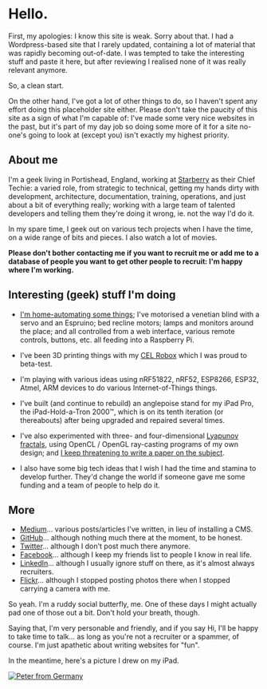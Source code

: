 
# Hello.

First, my apologies: I know this site is weak. Sorry about that. I had a Wordpress-based site that I rarely
updated, containing a lot of material that was rapidly becoming out-of-date.  I was tempted to take the
interesting stuff and paste it here, but after reviewing I realised none of it was really relevant anymore.

So, a clean start.

On the other hand, I've got a lot of other things to do, so I haven't spent any effort doing this placeholder
site either.  Please don't take the paucity of this site as a sign of what I'm capable of: I've made some very
nice websites in the past, but it's part of my day job so doing some more of it for a site no-one's going to look at
(except you) isn't exactly my highest priority.

## About me

I'm a geek living in Portishead, England, working at [Starberry](https://starberry.tv/) as their Chief Techie:
a varied role, from strategic to technical, getting my hands dirty with development, architecture,
documentation, training, operations, and just about a bit of everything really; working with a large team
of talented developers and telling them they're doing it wrong, ie. not the way I'd do it.

In my spare time, I geek out on various tech projects when I have the time, on a wide range of bits and pieces.
I also watch a lot of movies.

**Please don't bother contacting me if you want to recruit me or add me to a database of people you want to get
other people to recruit: I'm happy where I'm working.**

## Interesting (geek) stuff I'm doing

* [I'm home-automating some things](https://medium.com/@gid/my-various-iot-hacks-275e6b4ce4dd); I've motorised a venetian blind with a servo and an Espruino; bed recline motors;
lamps and monitors around the place; and all controlled from a web interface, various remote controls, buttons, etc.
all feeding into a Raspberry Pi.

* I've been 3D printing things with my [CEL Robox](http://www.cel-robox.com) which I was proud to beta-test.

* I'm playing with various ideas using nRF51822, nRF52, ESP8266, ESP32, Atmel, ARM devices to do various Internet-of-Things things.
  
* I've built (and continue to rebuild) an anglepoise stand for my iPad Pro, the iPad-Hold-a-Tron 2000™, which is on its
tenth iteration (or thereabouts) after being upgraded and repaired several times.

* I've also experimented with three- and four-dimensional [Lyapunov fractals](https://www.flickr.com/photos/_gid/albums/72157627179038189),
using OpenCL / OpenGL ray-casting programs of my own design; and [I keep threatening to write a paper on the subject](https://medium.com/@gid/exploring-lyapunov-space-b810a8bed153).

* I also have some big tech ideas that I wish I had the time and stamina to develop further. They'd change the world
if someone gave me some funding and a team of people to help do it.

## More
  
* [Medium](https://medium.com/@gid/latest)... various posts/articles I've written, in lieu of installing a CMS.
* [GitHub](https://github.com/tomgidden)... although nothing much there at the moment, to be honest.
* [Twitter](https://twitter.com/tomgidden)... although I don't post much there anymore.
* [Facebook](https://facebook.com/tom.gidden)... although I keep my friends list to people I know in real life.
* [LinkedIn](https://uk.linkedin.com/in/tomgidden)... although I usually ignore stuff on there, as it's almost always recruiters.
* [Flickr](http://flickr.com/_gid)... although I stopped posting photos there when I stopped carrying a camera with me.

So yeah. I'm a ruddy social butterfly, me.  One of these days I might actually pad one of those out a bit. Don't hold your breath, though.

Saying that, I'm very personable and friendly, and if you say Hi, I'll be happy to take time to talk... as long as you're not a
recruiter or a spammer, of course.  I'm just apathetic about writing websites for "fun".

In the meantime, here's a picture I drew on my iPad.

[![Peter from Germany](https://pbs.twimg.com/media/CVjFZtiWcAAf8ho.jpg)](https://medium.com/@gid/miscellaneous-drawings-6d986dee024f)
